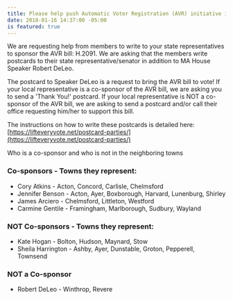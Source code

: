 ```yaml
---
title: Please help push Automatic Voter Registration (AVR) initiative in MA
date: 2018-01-16 14:37:00 -05:00
is featured: true
---
```


We are requesting help from members to write to your state representatives to sponsor the AVR bill: H.2091. We are asking that the members write postcards to their state representative/senator in addition to MA House Speaker Robert DeLeo.

The postcard to Speaker DeLeo is a request to bring the AVR bill to vote! 
If your local representative is a co-sponsor of the AVR bill, we are asking you to send a 'Thank You!' postcard.
If your  local representative is NOT a co-sponsor of the AVR bill, we are asking to send a postcard and/or call their office requesting him/her to support this bill.

The instructions on how to write these postcards is detailed here: [https://lifteveryvote.net/postcard-parties/](https://lifteveryvote.net/postcard-parties/)

Who is a co-sponsor and who is not in the neighboring towns

### Co-sponsors - Towns they represent:
* Cory Atkins - Acton, Concord, Carlisle, Chelmsford
* Jennifer Benson - Acton, Ayer, Boxborough, Harvard, Lunenburg, Shirley
* James Arciero - Chelmsford, Littleton, Westford
* Carmine Gentile - Framingham, Marlborough, Sudbury, Wayland

### NOT Co-sponsors - Towns they represent:
* Kate Hogan - Bolton, Hudson, Maynard, Stow
* Sheila Harrington - Ashby, Ayer, Dunstable, Groton, Pepperell, Townsend

### NOT a Co-sponsor
* Robert DeLeo - Winthrop, Revere